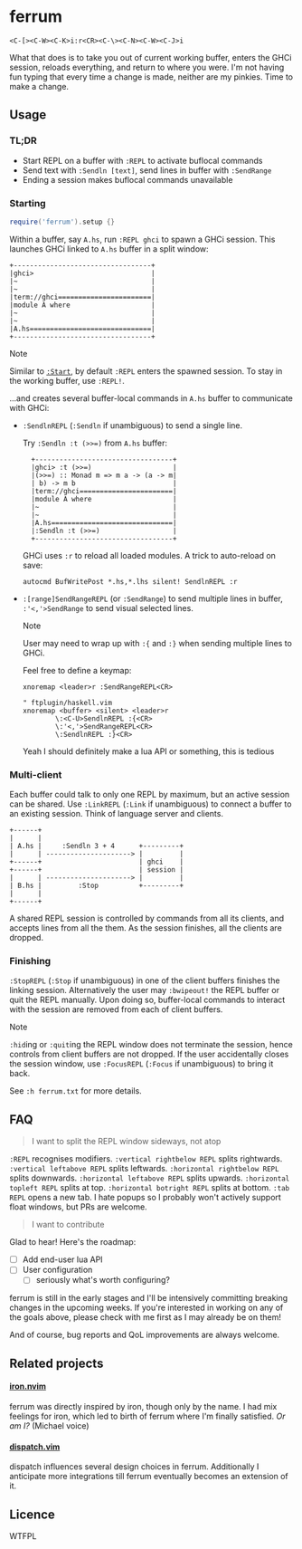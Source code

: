 # ferrum

    <C-[><C-W><C-K>i:r<CR><C-\><C-N><C-W><C-J>i

What that does is to take you out of current working buffer,
enters the GHCi session, reloads everything, and return to where you were.
I'm not having fun typing that every time a change is made,
neither are my pinkies. Time to make a change.

## Usage

### TL;DR

- Start REPL on a buffer with `:REPL` to activate buflocal commands
- Send text with `:Sendln [text]`, send lines in buffer with `:SendRange`
- Ending a session makes buflocal commands unavailable

### Starting

```lua
require('ferrum').setup {}
```

Within a buffer, say `A.hs`, run `:REPL ghci` to spawn a GHCi session.
This launches GHCi linked to `A.hs` buffer in a split window:


    +----------------------------------+
    |ghci>                             |
    |~                                 |
    |~                                 |
    |term://ghci=======================|
    |module A where                    |
    |~                                 |
    |~                                 |
    |A.hs==============================|
    +----------------------------------+

> [!NOTE]
> Similar to [`:Start`](https://github.com/tpope/vim-dispatch),
> by default `:REPL` enters the spawned session.
> To stay in the working buffer, use `:REPL!`.

...and creates several buffer-local commands in `A.hs` buffer
to communicate with GHCi:

- `:SendlnREPL` (`:Sendln` if unambiguous) to send a single line.

    Try `:Sendln :t (>>=)` from `A.hs` buffer:

        +----------------------------------+
        |ghci> :t (>>=)                    |
        |(>>=) :: Monad m => m a -> (a -> m|
        | b) -> m b                        |
        |term://ghci=======================|
        |module A where                    |
        |~                                 |
        |~                                 |
        |A.hs==============================|
        |:Sendln :t (>>=)                  |
        +----------------------------------+

    GHCi uses `:r` to reload all loaded modules. A trick to auto-reload on save:

    ```vim
    autocmd BufWritePost *.hs,*.lhs silent! SendlnREPL :r
    ```

- `:[range]SendRangeREPL` (or `:SendRange`) to send multiple lines in buffer,
  `:'<,'>SendRange` to send visual selected lines.

    > [!NOTE]
    > User may need to wrap up with `:{` and `:}` when sending multiple lines to GHCi.

    Feel free to define a keymap:

    ```vim
    xnoremap <leader>r :SendRangeREPL<CR>
    ```
    ```vim
    " ftplugin/haskell.vim
    xnoremap <buffer> <silent> <leader>r 
            \:<C-U>SendlnREPL :{<CR>
            \:'<,'>SendRangeREPL<CR>
            \:SendlnREPL :}<CR>
    ```

    Yeah I should definitely make a lua API or something, this is tedious

### Multi-client

Each buffer could talk to only one REPL by maximum,
but an active session can be shared.
Use `:LinkREPL` (`:Link` if unambiguous) to connect a buffer to an
existing session. Think of language server and clients.

    +------+
    |      |           
    | A.hs |     :Sendln 3 + 4      +---------+ 
    |      | ---------------------> |         |  
    +------+                        | ghci    |  
    +------+                        | session |  
    |      | ---------------------> |         |
    | B.hs |         :Stop          +---------+  
    |      |    
    +------+

A shared REPL session is controlled by commands from all its clients,
and accepts lines from all the them.
As the session finishes, all the clients are dropped.

### Finishing

`:StopREPL` (`:Stop` if unambiguous) in one of the client buffers finishes the linking session. 
Alternatively the user may `:bwipeout!` the REPL buffer or quit the REPL manually.
Upon doing so, buffer-local commands to interact with the session are removed from each of client buffers.

> [!NOTE]
> `:hid`ing or `:quit`ing the REPL window does not terminate the session,
> hence controls from client buffers are not dropped.
> If the user accidentally closes the session window,
> use `:FocusREPL` (`:Focus` if unambiguous) to bring it back.

See `:h ferrum.txt` for more details.

## FAQ

> I want to split the REPL window sideways, not atop

`:REPL` recognises modifiers.
`:vertical rightbelow REPL` splits rightwards. `:vertical leftabove REPL` splits leftwards.
`:horizontal rightbelow REPL` splits downwards. `:horizontal leftabove REPL` splits upwards.
`:horizontal topleft REPL` splits at top. `:horizontal botright REPL` splits at bottom.
`:tab REPL` opens a new tab.
I hate popups so I probably won't actively support float windows,
but PRs are welcome.

> I want to contribute

Glad to hear! Here's the roadmap:

- [ ] Add end-user lua API
- [ ] User configuration
    - [ ] seriously what's worth configuring?

ferrum is still in the early stages
and I'll be intensively committing
breaking changes in the upcoming weeks.
If you're interested in working on any of the goals above,
please check with me first as I may already be on them!

And of course, bug reports and QoL improvements are always welcome.

## Related projects

#### [iron.nvim](https://github.com/Vigemus/iron.nvim)

ferrum was directly inspired by iron, though only by the name.
I had mix feelings for iron, which led to birth of ferrum
where I'm finally satisfied. *Or am I?* (Michael voice)

#### [dispatch.vim](https://github.com/tpope/vim-dispatch)

dispatch influences several design choices in ferrum.
Additionally I anticipate more integrations
till ferrum eventually becomes an extension of it.

## Licence

WTFPL
